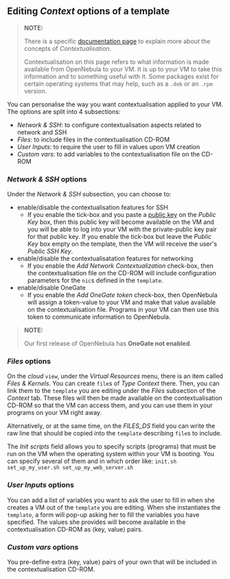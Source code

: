 ## Editing _Context_ options of a template

>**NOTE:**
>
>There is a specific [documentation page](contextualization) to explain more about the concepts of _Contextualisation_. 
>
>Contextualisation on this page refers to what information is made available from OpenNebula to your VM. It is up to your VM to take this information and to something useful with it. Some packages exist for certain operating systems that may help, such as a `.deb` or an `.rpm` version.

You can personalise the way you want contextualisation applied to your VM. The options are split into 4 subsections:

* _Network & SSH_: to configure contextualisation aspects related to network and SSH
* _Files_: to include files in the contextualisation CD-ROM
* _User Inputs_: to require the user to fill in values upon VM creation
* _Custom vars_: to add variables to the contextualisation file on the CD-ROM

### _Network & SSH_ options

Under the _Network & SSH_ subsection, you can choose to:
* enable/disable the contextualisation features for SSH
  * If you enable the tick-box and you paste a [public key](https://en.wikipedia.org/wiki/Public-key_cryptography) on the _Public Key_ box, then this public key will become available on the VM and you will be able to log into your VM with the private-public key pair for that public key. If you enable the tick-box but leave the _Public Key_ box empty on the template, then the VM will receive the user's _Public SSH Key_.
* enable/disable the contextualisatation features for networking
  * If you enable the _Add Network Contextualization_ check-box, then the contextualisation file on the CD-ROM will include configuration parameters for the `nic`s defined in the `template`. 
* enable/disable OneGate
  * If you enable the _Add OneGate token_ check-box, then OpenNebula will assign a token-value to your VM and make that value available on the contextualisation file. Programs in your VM can then use this token to communicate information to OpenNebula.

> **NOTE:**
> 
> Our first release of OpenNebula has **OneGate not enabled**.

### _Files_ options

On the _cloud_ `view`, under the _Virtual Resources_ menu, there is an item called _Files & Kernels_. You can create `file`s of _Type_ _Context_ there. Then, you can link them to the `template` you are editing under the _Files_ subsection of the _Context_ tab. These files will then be made available on the contextualisation CD-ROM so that the VM can access them, and you can use them in your programs on your VM right away.

Alternatively, or at the same time, on the _FILES_DS_ field you can write the raw line that should be copied into the `template` describing `file`s to include.

The _Init scripts_ field allows you to specify scripts (programs) that must be run on the VM when the operating system within your VM is booting. You can specify several of them and in which order like: `init.sh set_up_my_user.sh set_up_my_web_server.sh`

### _User Inputs_ options

You can add a list of variables you want to ask the user to fill in when she creates a VM out of the `template` you are editing. When she instantiates the `template`, a form will pop-up asking her to fill the variables you have specified. The values she provides will become available in the contextualisation CD-ROM as ⟨key, value⟩ pairs.

### _Custom vars_ options

You pre-define extra ⟨key, value⟩ pairs of your own that will be included in the contextualisation CD-ROM.